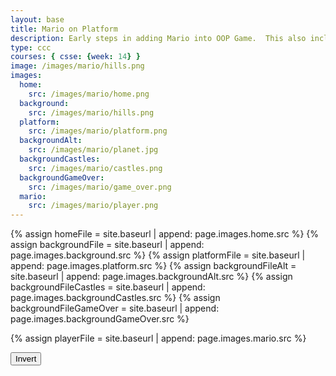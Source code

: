 ```yaml
---
layout: base
title: Mario on Platform
description: Early steps in adding Mario into OOP Game.  This also includes a level change.
type: ccc
courses: { csse: {week: 14} }
image: /images/mario/hills.png
images:
  home:
    src: /images/mario/home.png
  background:
    src: /images/mario/hills.png
  platform:
    src: /images/mario/platform.png
  backgroundAlt:
    src: /images/mario/planet.jpg
  backgroundCastles:
    src: /images/mario/castles.png
  backgroundGameOver:
    src: /images/mario/game_over.png
  mario:
    src: /images/mario/player.png
---
```

<!-- Liquid code, run by Jekyll, used to define location of asset(s) -->
{% assign homeFile = site.baseurl | append: page.images.home.src %}
{% assign backgroundFile = site.baseurl | append: page.images.background.src %}
{% assign platformFile = site.baseurl | append: page.images.platform.src %}
{% assign backgroundFileAlt = site.baseurl | append: page.images.backgroundAlt.src %}
{% assign backgroundFileCastles = site.baseurl | append: page.images.backgroundCastles.src %}
{% assign backgroundFileGameOver = site.baseurl | append: page.images.backgroundGameOver.src %}

{% assign playerFile = site.baseurl | append: page.images.mario.src %}

<style>
    #gameBegin, #controls, #gameOver {
        position: relative;
        z-index: 2; /*Ensure the controls are on top*/
    }
</style>

<!-- Prepare DOM elements -->
<!-- Wrap both the canvas and controls in a container div -->
<div id="canvasContainer">
    <div id="gameBegin" hidden>
        <button id="startGame">Start Game</button>
    </div>
    <div id="controls"> <!-- Controls -->
        <!-- Background controls -->
        <button id="toggleCanvasEffect">Invert</button>
    </div>
    <div id="gameOver" hidden>
        <button id="restartGame">Restart</button>
    </div>
</div>


<script type="module">
    import GameEnv from '{{site.baseurl}}/assets/js/mario/GameEnv.js';
    import GameLevel from '{{site.baseurl}}/assets/js/mario/GameLevel.js';
    import GameManager from '{{site.baseurl}}/assets/js/mario/GameManager.js';

    /*  ==========================================
     *  ===== Game Level Call Backs ==============
     *  ==========================================
    */

    // Level completion tester
    function testerCallBack() {
        // console.log(GameEnv.player?.x)
        if (GameEnv.player?.x > 500) {
            return true;
        } else {
            return false;
        }
    }

    // Start button callback
    async function startGameCallback() {
      const id = document.getElementById("gameBegin");
      id.hidden = false;

      // Helper function to wait for the restart button click
      function waitForButton() {
        return new Promise((resolve) => {
            // Listen for the restart button click
            const waitButton = document.getElementById('startGame');
            const waitButtonListener = () => {
                // Restart the game when the button is clicked
                resolve(true);
            };

            // Attach the restart button listener
            waitButton.addEventListener('click', waitButtonListener);
        });
      }
      
      // Use waitForRestart to wait for the restart button click
      await waitForButton();
      id.hidden = true;
      
      return true;
    }

    // Start button verification call back
    function startSequenceCallback() {
      // gameBegin hidden means game has started
      const id = document.getElementById("gameBegin");
      return id.hidden;
    }

    // Game Over callback
    async function gameOverCallBack() {
      const gameOver = document.getElementById("gameOver");

      // Show the game over restart button
      gameOver.hidden = false;

      // Helper function to wait for the restart button click
      function waitForRestart() {
        return new Promise((resolve) => {
            // Listen for the restart button click
            const restartButton = document.getElementById('restartGame');
            const restartButtonListener = () => {
                // Restart the game when the button is clicked
                resolve(true);
            };

            // Attach the restart button listener
            restartButton.addEventListener('click', restartButtonListener);
        });
      }
      
      // Use waitForRestart to wait for the restart button click
      await waitForRestart();
      gameOver.hidden = true;
      
      // Change currentLevel to start/restart value of null
      GameEnv.currentLevel = null;

      return true;
    }

    /*  ==========================================
     *  ========== Game Level setup ==============
     *  ==========================================
    */

    // Store Game levels
    GameEnv.levels = [];

    // Add a GameLevel to the array levels
    function createLevel(backgroundFile, platformFile, playerFile, isComplete) {
        const newLevel = new GameLevel();
        newLevel.setBackgroundFile(backgroundFile);
        newLevel.setPlatformFile(platformFile);
        newLevel.setPlayerFile(playerFile);
        newLevel.setIsComplete(isComplete);
        GameEnv.levels.push(newLevel);
    }

    /* Start sequence (1st wo levels) 
     * a.) the 1st level awaits for key
     * b.) await authomacally cycles to next level, result of managing levels through list order
     * c.) the second level looks at button is press from await
    */
    createLevel('', '', '', startGameCallback);
    createLevel('{{homeFile}}', '', '', startSequenceCallback);

    // Game Screens
    // Mario Hills
    createLevel('{{backgroundFile}}', '{{platformFile}}', '{{playerFile}}', testerCallBack);
    // Alien World
    createLevel('{{backgroundFileAlt}}', '{{platformFile}}', '{{playerFile}}', testerCallBack);

    // Test Game Screens, used during development and test
    // No Platform tester
    // createLevel('{{backgroundFileCastles}}', '', '{{playerFile}}', testerCallBack);
    // No Background tester
    // createLevel('', '{{platformFile}}', '{{playerFile}}', testerCallBack);

    // Game Over
    createLevel('{{backgroundFileGameOver}}', '', '', gameOverCallBack);

    /*  ==========================================
     *  ========== Game Control ==================
     *  ==========================================
    */

    // create listeners
    toggleCanvasEffect.addEventListener('click', GameEnv.toggleInvert);
    window.addEventListener('resize', GameEnv.resize);

    // start game
    GameManager.gameLoop();

</script>
